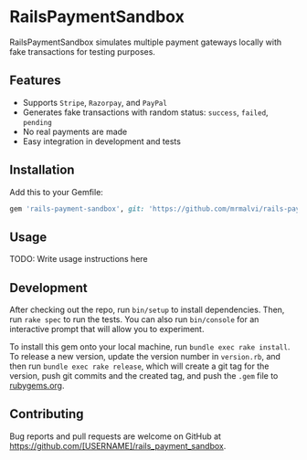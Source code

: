 # RailsPaymentSandbox

RailsPaymentSandbox simulates multiple payment gateways locally with fake transactions for testing purposes.

## Features

- Supports `Stripe`, `Razorpay`, and `PayPal`
- Generates fake transactions with random status: `success`, `failed`, `pending`
- No real payments are made
- Easy integration in development and tests

## Installation

Add this to your Gemfile:

```ruby
gem 'rails-payment-sandbox', git: 'https://github.com/mrmalvi/rails-payment-sandbox'
```

## Usage

TODO: Write usage instructions here

## Development

After checking out the repo, run `bin/setup` to install dependencies. Then, run `rake spec` to run the tests. You can also run `bin/console` for an interactive prompt that will allow you to experiment.

To install this gem onto your local machine, run `bundle exec rake install`. To release a new version, update the version number in `version.rb`, and then run `bundle exec rake release`, which will create a git tag for the version, push git commits and the created tag, and push the `.gem` file to [rubygems.org](https://rubygems.org).

## Contributing

Bug reports and pull requests are welcome on GitHub at https://github.com/[USERNAME]/rails_payment_sandbox.
